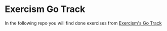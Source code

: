 # Exercism Go Track

In the following repo you will find done exercises from [Exercism's Go Track](https://exercism.org/tracks/go)
